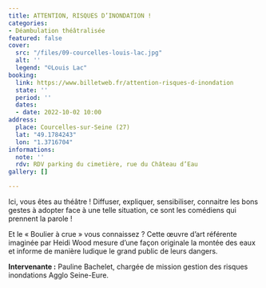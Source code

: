 ```yaml
---
title: ATTENTION, RISQUES D’INONDATION !
categories:
- Déambulation théâtralisée
featured: false
cover:
  src: "/files/09-courcelles-louis-lac.jpg"
  alt: ''
  legend: "©Louis Lac"
booking:
  link: https://www.billetweb.fr/attention-risques-d-inondation
  state: ''
  period: ''
  dates:
  - date: 2022-10-02 10:00
address:
  place: Courcelles-sur-Seine (27)
  lat: "49.1784243"
  lon: "1.3716704"
informations:
  note: ''
  rdv: RDV parking du cimetière, rue du Château d’Eau
gallery: []

---
```

Ici, vous êtes au théâtre ! Diffuser, expliquer, sensibiliser, connaitre les bons gestes à adopter face à une telle situation, ce sont les comédiens qui prennent la parole !

Et le « Boulier à crue » vous connaissez ? Cette œuvre d’art référente imaginée par Heidi Wood mesure d’une façon originale la montée des eaux et informe de manière ludique le grand public de leurs dangers.

**Intervenante :** Pauline Bachelet, chargée de mission gestion des risques inondations Agglo Seine-Eure.